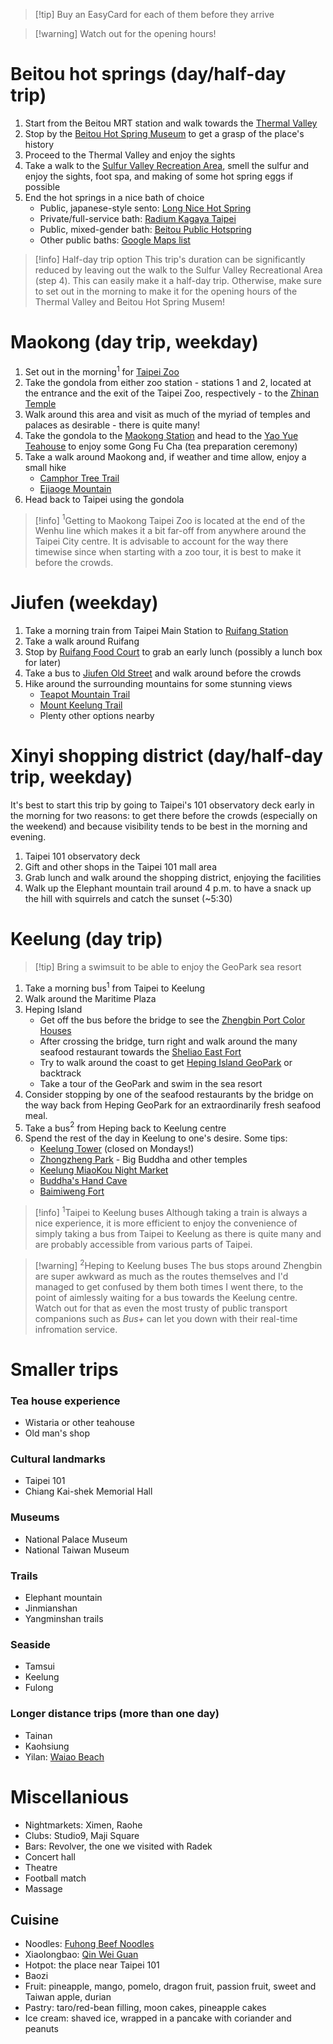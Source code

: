 
> [!tip] Buy an EasyCard for each of them before they arrive

> [!warning] Watch out for the opening hours!

# Beitou hot springs (day/half-day trip)

1. Start from the Beitou MRT station and walk towards the [Thermal Valley](https://maps.app.goo.gl/CdyshZnBvneSE7nZ6)
2. Stop by the [Beitou Hot Spring Museum](https://maps.app.goo.gl/XxZyaSzN9Zcbz1Qa7) to get a grasp of the place's history
3. Proceed to the Thermal Valley and enjoy the sights
4. Take a walk to the [Sulfur Valley Recreation Area](https://maps.app.goo.gl/oJ8cVM5qtnun9SD3A), smell the sulfur and enjoy the sights, foot spa, and making of some hot spring eggs if possible
5. End the hot springs in a nice bath of choice
	- Public, japanese-style sento: [Long Nice Hot Spring](https://maps.app.goo.gl/1DYp2ULXePBXRdcQA)
	- Private/full-service bath: [Radium Kagaya Taipei](https://www.kagaya.com.tw/en/)
	- Public, mixed-gender bath: [Beitou Public Hotspring](https://maps.app.goo.gl/qnFBjxWy5strXrCz6)
	- Other public baths: [Google Maps list](https://maps.app.goo.gl/X6b6sQL7TJCBmnsW8)

> [!info] Half-day trip option
> This trip's duration can be significantly reduced by leaving out the walk to the Sulfur Valley Recreational Area (step 4). This can easily make it a half-day trip.
> Otherwise, make sure to set out in the morning to make it for the opening hours of the Thermal Valley and Beitou Hot Spring Musem!

# Maokong (day trip, weekday)

1. Set out in the morning$^1$ for [Taipei Zoo](https://maps.app.goo.gl/Yo1JauPj3Dnhb6916)
2. Take the gondola from either zoo station - stations 1 and 2, located at the entrance and the exit of the Taipei Zoo, respectively - to the [Zhinan Temple](https://maps.app.goo.gl/kqi1XgQcojxhDmED8)
3. Walk around this area and visit as much of the myriad of temples and palaces as desirable - there is quite many!
4. Take the gondola to the [Maokong Station](https://maps.app.goo.gl/BxgfHhY29ergezYB7) and head to the [Yao Yue Teahouse](https://maps.app.goo.gl/rHqD8q7tfiCh5sq29) to enjoy some Gong Fu Cha (tea preparation ceremony)
5. Take a walk around Maokong and, if weather and time allow, enjoy a small hike
	- [Camphor Tree Trail](https://maps.app.goo.gl/ken8xW8hpEeZ3EWE6)
	- [Ejiaoge Mountain](https://maps.app.goo.gl/fdUwCN8FbTwNecYg8)
6. Head back to Taipei using the gondola

> [!info] $^1$Getting to Maokong
> Taipei Zoo is located at the end of the Wenhu line which makes it a bit far-off from anywhere around the Taipei City centre. It is advisable to account for the way there timewise since when starting with a zoo tour, it is best to make it before the crowds.

# Jiufen (weekday)

1. Take a morning train from Taipei Main Station to [Ruifang Station](https://maps.app.goo.gl/xM649do8kVXhL6fy6)
2. Take a walk around Ruifang
3. Stop by [Ruifang Food Court](https://maps.app.goo.gl/nZiQGG7zmsQiFD2q6) to grab an early lunch (possibly a lunch box for later)
4. Take a bus to [Jiufen Old Street](https://maps.app.goo.gl/THJs36K25g7gp8ft5) and walk around before the crowds
5. Hike around the surrounding mountains for some stunning views
	- [Teapot Mountain Trail](https://maps.app.goo.gl/FNcnuBjQExDLDxbM8)
	- [Mount Keelung Trail](https://maps.app.goo.gl/p6Tv6Qh3ea4C3XNA9)
	- Plenty other options nearby

#  Xinyi shopping district (day/half-day trip, weekday)

It's best to start this trip by going to Taipei's 101 observatory deck early in the morning for two reasons: to get there before the crowds (especially on the weekend) and because visibility tends to be best in the morning and evening.

1. Taipei 101 observatory deck
2. Gift and other shops in the Taipei 101 mall area
3. Grab lunch and walk around the shopping district, enjoying the facilities
4. Walk up the Elephant mountain trail around 4 p.m. to have a snack up the hill with squirrels and catch the sunset (~5:30)

# Keelung (day trip)

>[!tip] Bring a swimsuit to be able to enjoy the GeoPark sea resort

1. Take a morning bus$^1$ from Taipei to Keelung
2. Walk around the Maritime Plaza
3. Heping Island
	- Get off the bus before the bridge to see the [Zhengbin Port Color Houses](https://maps.app.goo.gl/4hvojHhagT7AzjYx7)
	- After crossing the bridge, turn right and walk around the many seafood restaurant towards the [Sheliao East Fort](https://maps.app.goo.gl/im9NXDaFmDGKRo6J9)
	- Try to walk around the coast to get [Heping Island GeoPark](https://maps.app.goo.gl/Z7wMGeGRisGFshVx9) or backtrack
	- Take a tour of the GeoPark and swim in the sea resort
4. Consider stopping by one of the seafood restaurants by the bridge on the way back from Heping GeoPark for an extraordinarily fresh seafood meal.
5. Take a bus$^2$ from Heping back to Keelung centre
6. Spend the rest of the day in Keelung to one's desire.
   Some tips:
	- [Keelung Tower](https://maps.app.goo.gl/bgG9swavZoSjjZqs5) (closed on Mondays!)
	- [Zhongzheng Park](https://maps.app.goo.gl/7WLHQBqhTs3znCFf8) - Big Buddha and other temples
	- [Keelung MiaoKou Night Market](https://maps.app.goo.gl/noB2JQqZE5p2GrbW7)
	- [Buddha's Hand Cave](https://maps.app.goo.gl/vNm3F81j613S7Wot7)
	- [Baimiweng Fort](https://maps.app.goo.gl/CgmvwEGRU3oTzPji8)

> [!info] $^1$Taipei to Keelung buses
> Although taking a train is always a nice experience, it is more efficient to enjoy the convenience of simply taking a bus from Taipei to Keelung as there is quite many and are probably accessible from various parts of Taipei.

> [!warning] $^2$Heping to Keelung buses
> The bus stops around Zhengbin are super awkward as much as the routes themselves and I'd managed to get confused by them both times I went there, to the point of aimlessly waiting for a bus towards the Keelung centre. Watch out for that as even the most trusty of public transport companions such as *Bus+* can let you down with their real-time infromation service.
# Smaller trips

### Tea house experience
- Wistaria or other teahouse
- Old man's shop
### Cultural landmarks
- Taipei 101
- Chiang Kai-shek Memorial Hall
### Museums
- National Palace Museum
- National Taiwan Museum
### Trails
- Elephant mountain
- Jinmianshan
- Yangminshan trails
### Seaside
- Tamsui
- Keelung
- Fulong
### Longer distance trips (more than one day)
- Tainan
- Kaohsiung
- Yilan: [Waiao Beach](https://maps.app.goo.gl/xKeeT78E4xsDKNfEA)

# Miscellanious
- Nightmarkets: Ximen, Raohe
- Clubs: Studio9, Maji Square
- Bars: Revolver, the one we visited with Radek
- Concert hall
- Theatre
- Football match
- Massage

## Cuisine
- Noodles: [Fuhong Beef Noodles](https://maps.app.goo.gl/X4evQBbxoUdpdurN9)
- Xiaolongbao: [Qin Wei Guan](https://maps.app.goo.gl/zMrzTrRWFyyvCvzG9)
- Hotpot: the place near Taipei 101
- Baozi
- Fruit: pineapple, mango, pomelo, dragon fruit, passion fruit, sweet and Taiwan apple, durian
- Pastry: taro/red-bean filling, moon cakes, pineapple cakes
- Ice cream: shaved ice, wrapped in a pancake with coriander and peanuts